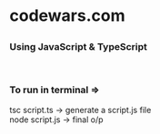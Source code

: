 # <p color="red">codewars.com</p>

### <div>Using <span color = "yellow">JavaScript</span> & <span color = "#3498db">TypeScript</span></div>

<br>

### <p color = "crimson">To run in terminal => </p>

<p color = "greenyellow">tsc script.ts -> generate a script.js file <br> node script.js -> final o/p</p>